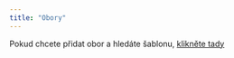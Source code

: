 ```yaml
---
title: "Obory"
---
```


Pokud chcete přidat obor a hledáte šablonu, [klikněte tady](/obory/sablona)
